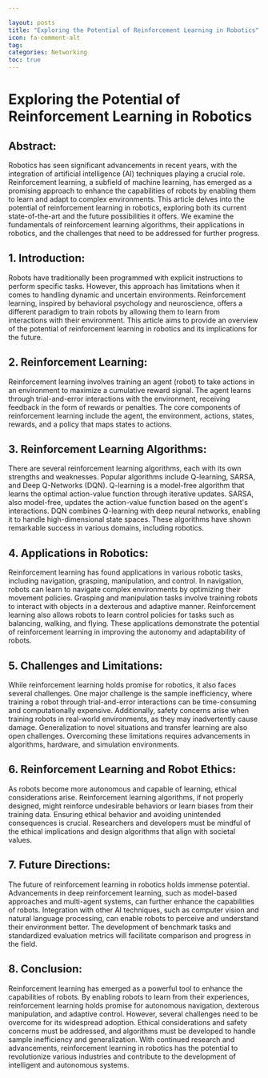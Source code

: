 ```yaml
---

layout: posts
title: "Exploring the Potential of Reinforcement Learning in Robotics"
icon: fa-comment-alt
tag:      
categories: Networking
toc: true
---
```




# Exploring the Potential of Reinforcement Learning in Robotics

## Abstract:
Robotics has seen significant advancements in recent years, with the integration of artificial intelligence (AI) techniques playing a crucial role. Reinforcement learning, a subfield of machine learning, has emerged as a promising approach to enhance the capabilities of robots by enabling them to learn and adapt to complex environments. This article delves into the potential of reinforcement learning in robotics, exploring both its current state-of-the-art and the future possibilities it offers. We examine the fundamentals of reinforcement learning algorithms, their applications in robotics, and the challenges that need to be addressed for further progress.

## 1. Introduction:
Robots have traditionally been programmed with explicit instructions to perform specific tasks. However, this approach has limitations when it comes to handling dynamic and uncertain environments. Reinforcement learning, inspired by behavioral psychology and neuroscience, offers a different paradigm to train robots by allowing them to learn from interactions with their environment. This article aims to provide an overview of the potential of reinforcement learning in robotics and its implications for the future.

## 2. Reinforcement Learning:
Reinforcement learning involves training an agent (robot) to take actions in an environment to maximize a cumulative reward signal. The agent learns through trial-and-error interactions with the environment, receiving feedback in the form of rewards or penalties. The core components of reinforcement learning include the agent, the environment, actions, states, rewards, and a policy that maps states to actions.

## 3. Reinforcement Learning Algorithms:
There are several reinforcement learning algorithms, each with its own strengths and weaknesses. Popular algorithms include Q-learning, SARSA, and Deep Q-Networks (DQN). Q-learning is a model-free algorithm that learns the optimal action-value function through iterative updates. SARSA, also model-free, updates the action-value function based on the agent's interactions. DQN combines Q-learning with deep neural networks, enabling it to handle high-dimensional state spaces. These algorithms have shown remarkable success in various domains, including robotics.

## 4. Applications in Robotics:
Reinforcement learning has found applications in various robotic tasks, including navigation, grasping, manipulation, and control. In navigation, robots can learn to navigate complex environments by optimizing their movement policies. Grasping and manipulation tasks involve training robots to interact with objects in a dexterous and adaptive manner. Reinforcement learning also allows robots to learn control policies for tasks such as balancing, walking, and flying. These applications demonstrate the potential of reinforcement learning in improving the autonomy and adaptability of robots.

## 5. Challenges and Limitations:
While reinforcement learning holds promise for robotics, it also faces several challenges. One major challenge is the sample inefficiency, where training a robot through trial-and-error interactions can be time-consuming and computationally expensive. Additionally, safety concerns arise when training robots in real-world environments, as they may inadvertently cause damage. Generalization to novel situations and transfer learning are also open challenges. Overcoming these limitations requires advancements in algorithms, hardware, and simulation environments.

## 6. Reinforcement Learning and Robot Ethics:
As robots become more autonomous and capable of learning, ethical considerations arise. Reinforcement learning algorithms, if not properly designed, might reinforce undesirable behaviors or learn biases from their training data. Ensuring ethical behavior and avoiding unintended consequences is crucial. Researchers and developers must be mindful of the ethical implications and design algorithms that align with societal values.

## 7. Future Directions:
The future of reinforcement learning in robotics holds immense potential. Advancements in deep reinforcement learning, such as model-based approaches and multi-agent systems, can further enhance the capabilities of robots. Integration with other AI techniques, such as computer vision and natural language processing, can enable robots to perceive and understand their environment better. The development of benchmark tasks and standardized evaluation metrics will facilitate comparison and progress in the field.

## 8. Conclusion:
Reinforcement learning has emerged as a powerful tool to enhance the capabilities of robots. By enabling robots to learn from their experiences, reinforcement learning holds promise for autonomous navigation, dexterous manipulation, and adaptive control. However, several challenges need to be overcome for its widespread adoption. Ethical considerations and safety concerns must be addressed, and algorithms must be developed to handle sample inefficiency and generalization. With continued research and advancements, reinforcement learning in robotics has the potential to revolutionize various industries and contribute to the development of intelligent and autonomous systems.